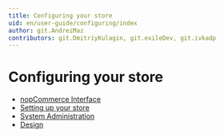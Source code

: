 ```yaml
---
title: Configuring your store
uid: en/user-guide/configuring/index
author: git.AndreiMaz
contributors: git.DmitriyKulagin, git.exileDev, git.ivkadp
---
```


# Configuring your store

* [nopCommerce Interface](xref:en/user-guide/configuring/nopcommerce-interface)
* [Setting up your store](xref:en/user-guide/configuring/setting-up/index)
* [System Administration](xref:en/user-guide/configuring/system/index)
* [Design](xref:en/user-guide/configuring/design/index)
